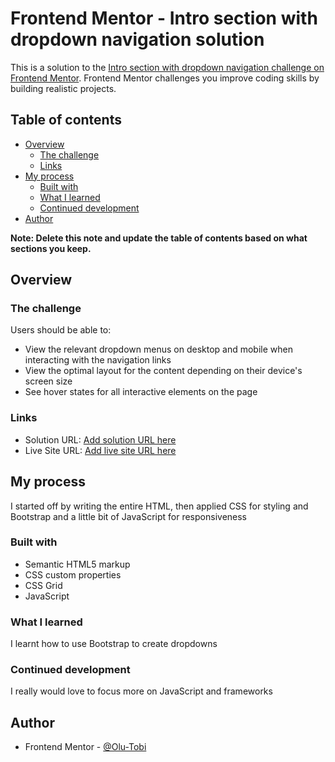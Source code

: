 # Frontend Mentor - Intro section with dropdown navigation solution

This is a solution to the [Intro section with dropdown navigation challenge on Frontend Mentor](https://www.frontendmentor.io/challenges/intro-section-with-dropdown-navigation-ryaPetHE5). Frontend Mentor challenges you improve coding skills by building realistic projects. 

## Table of contents

- [Overview](#overview)
  - [The challenge](#the-challenge)
  - [Links](#links)
- [My process](#my-process)
  - [Built with](#built-with)
  - [What I learned](#what-i-learned)
  - [Continued development](#continued-development)
- [Author](#author)

**Note: Delete this note and update the table of contents based on what sections you keep.**

## Overview

### The challenge

Users should be able to:

- View the relevant dropdown menus on desktop and mobile when interacting with the navigation links
- View the optimal layout for the content depending on their device's screen size
- See hover states for all interactive elements on the page



### Links

- Solution URL: [Add solution URL here](https://github.com/Olu-Tobi/frontend-mentor-challenge1)
- Live Site URL: [Add live site URL here](https://olu-tobi.github.io/frontend-mentor-challenge1/)

## My process
I started off by writing the entire HTML, then applied CSS for styling and Bootstrap and a little bit of JavaScript for responsiveness

### Built with

- Semantic HTML5 markup
- CSS custom properties
- CSS Grid
- JavaScript

### What I learned

I learnt how to use Bootstrap to create dropdowns


### Continued development

I really would love to focus more on JavaScript and frameworks

## Author
- Frontend Mentor - [@Olu-Tobi](https://www.frontendmentor.io/profile/Olu-Tobi)
